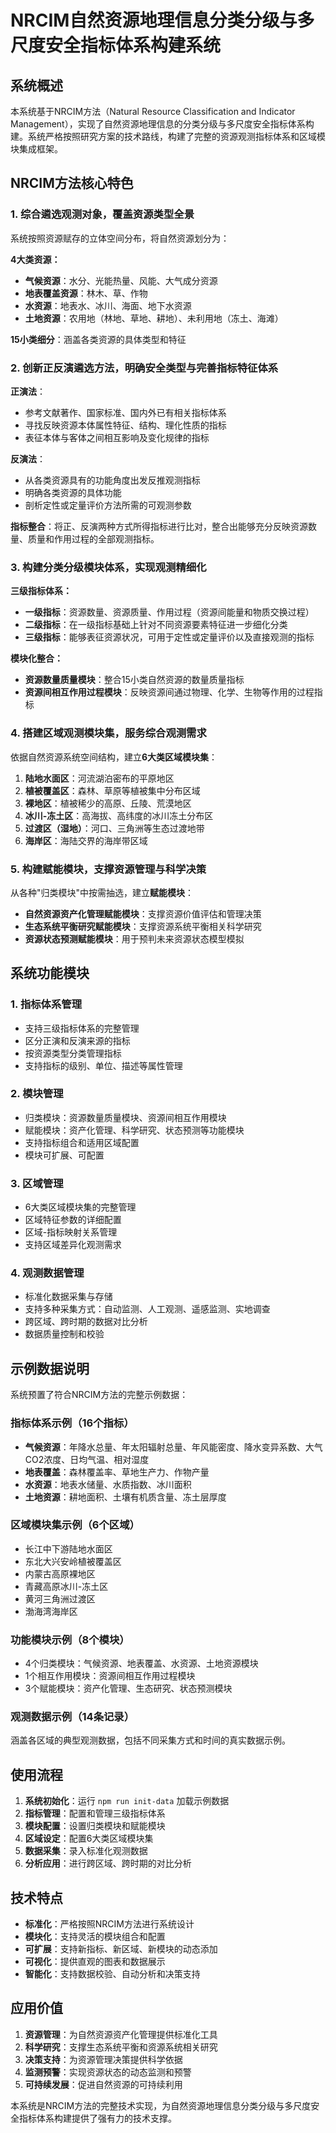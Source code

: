 # NRCIM自然资源地理信息分类分级与多尺度安全指标体系构建系统

## 系统概述

本系统基于NRCIM方法（Natural Resource Classification and Indicator Management），实现了自然资源地理信息的分类分级与多尺度安全指标体系构建。系统严格按照研究方案的技术路线，构建了完整的资源观测指标体系和区域模块集成框架。

## NRCIM方法核心特色

### 1. 综合遴选观测对象，覆盖资源类型全景

系统按照资源赋存的立体空间分布，将自然资源划分为：

**4大类资源：**
- **气候资源**：水分、光能热量、风能、大气成分资源
- **地表覆盖资源**：林木、草、作物
- **水资源**：地表水、冰川、海面、地下水资源
- **土地资源**：农用地（林地、草地、耕地）、未利用地（冻土、海滩）

**15小类细分**：涵盖各类资源的具体类型和特征

### 2. 创新正反演遴选方法，明确安全类型与完善指标特征体系

**正演法**：
- 参考文献著作、国家标准、国内外已有相关指标体系
- 寻找反映资源本体属性特征、结构、理化性质的指标
- 表征本体与客体之间相互影响及变化规律的指标

**反演法**：
- 从各类资源具有的功能角度出发反推观测指标
- 明确各类资源的具体功能
- 剖析定性或定量评价方法所需的可观测参数

**指标整合**：将正、反演两种方式所得指标进行比对，整合出能够充分反映资源数量、质量和作用过程的全部观测指标。

### 3. 构建分类分级模块体系，实现观测精细化

**三级指标体系：**
- **一级指标**：资源数量、资源质量、作用过程（资源间能量和物质交换过程）
- **二级指标**：在一级指标基础上针对不同资源要素特征进一步细化分类
- **三级指标**：能够表征资源状况，可用于定性或定量评价以及直接观测的指标

**模块化整合：**
- **资源数量质量模块**：整合15小类自然资源的数量质量指标
- **资源间相互作用过程模块**：反映资源间通过物理、化学、生物等作用的过程指标

### 4. 搭建区域观测模块集，服务综合观测需求

依据自然资源系统空间结构，建立**6大类区域模块集**：

1. **陆地水面区**：河流湖泊密布的平原地区
2. **植被覆盖区**：森林、草原等植被集中分布区域
3. **裸地区**：植被稀少的高原、丘陵、荒漠地区
4. **冰川-冻土区**：高海拔、高纬度的冰川冻土分布区
5. **过渡区（湿地）**：河口、三角洲等生态过渡地带
6. **海岸区**：海陆交界的海岸带区域

### 5. 构建赋能模块，支撑资源管理与科学决策

从各种"归类模块"中按需抽选，建立**赋能模块**：
- **自然资源资产化管理赋能模块**：支撑资源价值评估和管理决策
- **生态系统平衡研究赋能模块**：支撑资源系统平衡相关科学研究
- **资源状态预测赋能模块**：用于预判未来资源状态模型模拟

## 系统功能模块

### 1. 指标体系管理
- 支持三级指标体系的完整管理
- 区分正演和反演来源的指标
- 按资源类型分类管理指标
- 支持指标的级别、单位、描述等属性管理

### 2. 模块管理
- 归类模块：资源数量质量模块、资源间相互作用模块
- 赋能模块：资产化管理、科学研究、状态预测等功能模块
- 支持指标组合和适用区域配置
- 模块可扩展、可配置

### 3. 区域管理
- 6大类区域模块集的完整管理
- 区域特征参数的详细配置
- 区域-指标映射关系管理
- 支持区域差异化观测需求

### 4. 观测数据管理
- 标准化数据采集与存储
- 支持多种采集方式：自动监测、人工观测、遥感监测、实地调查
- 跨区域、跨时期的数据对比分析
- 数据质量控制和校验

## 示例数据说明

系统预置了符合NRCIM方法的完整示例数据：

### 指标体系示例（16个指标）
- **气候资源**：年降水总量、年太阳辐射总量、年风能密度、降水变异系数、大气CO2浓度、日均气温、相对湿度
- **地表覆盖**：森林覆盖率、草地生产力、作物产量
- **水资源**：地表水储量、水质指数、冰川面积
- **土地资源**：耕地面积、土壤有机质含量、冻土层厚度

### 区域模块集示例（6个区域）
- 长江中下游陆地水面区
- 东北大兴安岭植被覆盖区
- 内蒙古高原裸地区
- 青藏高原冰川-冻土区
- 黄河三角洲过渡区
- 渤海湾海岸区

### 功能模块示例（8个模块）
- 4个归类模块：气候资源、地表覆盖、水资源、土地资源模块
- 1个相互作用模块：资源间相互作用过程模块
- 3个赋能模块：资产化管理、生态研究、状态预测模块

### 观测数据示例（14条记录）
涵盖各区域的典型观测数据，包括不同采集方式和时间的真实数据示例。

## 使用流程

1. **系统初始化**：运行 `npm run init-data` 加载示例数据
2. **指标管理**：配置和管理三级指标体系
3. **模块配置**：设置归类模块和赋能模块
4. **区域设定**：配置6大类区域模块集
5. **数据采集**：录入标准化观测数据
6. **分析应用**：进行跨区域、跨时期的对比分析

## 技术特点

- **标准化**：严格按照NRCIM方法进行系统设计
- **模块化**：支持灵活的模块组合和配置
- **可扩展**：支持新指标、新区域、新模块的动态添加
- **可视化**：提供直观的图表和数据展示
- **智能化**：支持数据校验、自动分析和决策支持

## 应用价值

1. **资源管理**：为自然资源资产化管理提供标准化工具
2. **科学研究**：支撑生态系统平衡和资源系统相关研究
3. **决策支持**：为资源管理决策提供科学依据
4. **监测预警**：实现资源状态的动态监测和预警
5. **可持续发展**：促进自然资源的可持续利用

本系统是NRCIM方法的完整技术实现，为自然资源地理信息分类分级与多尺度安全指标体系构建提供了强有力的技术支撑。